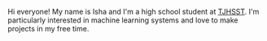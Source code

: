 Hi everyone! My name is Isha and I'm a high school student at [TJHSST](https://tjhsst.fcps.edu/). I'm particularly interested in machine learning systems and love to make projects in my free time.
